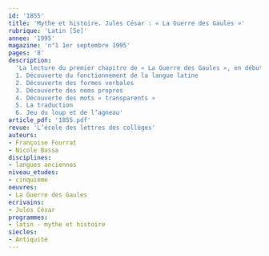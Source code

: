 ```yaml
---
id: '1855'
title: 'Mythe et histoire. Jules César : « La Guerre des Gaules »'
rubrique: 'Latin [5e]'
annee: '1995'
magazine: 'n°1 1er septembre 1995'
pages: '8'
description: 
  'La lecture du premier chapitre de « La Guerre des Gaules », en début de cinquième, sera le point de départ concret de l’acquisition des notions de base de la langue latine…
  1. Découverte du fonctionnement de la langue latine
  2. Découverte des formes verbales
  3. Découverte des noms propres
  4. Découverte des mots « transparents »
  5. La traduction
  6. Jeu du loup et de l’agneau'
article_pdf: '1855.pdf'
revue: 'L’école des lettres des collèges'
auteurs:
- Françoise Fourrat
- Nicole Bassa
disciplines:
- langues anciennes
niveau_etudes:
- cinquième
oeuvres:
- La Guerre des Gaules
ecrivains:
- Jules César
programmes:
- latin - mythe et histoire
siecles:
- Antiquité
---
```

